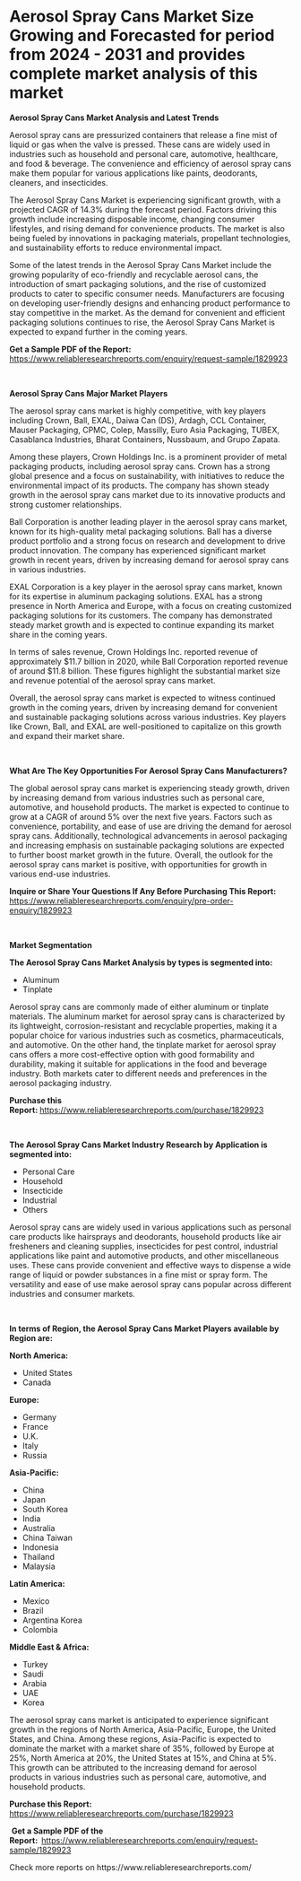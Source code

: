 <p><h1>Aerosol Spray Cans Market Size Growing and Forecasted for period from 2024 - 2031 and provides complete market analysis of this market</h1></p><p><strong>Aerosol Spray Cans Market Analysis and Latest Trends</strong></p>
<p><p>Aerosol spray cans are pressurized containers that release a fine mist of liquid or gas when the valve is pressed. These cans are widely used in industries such as household and personal care, automotive, healthcare, and food & beverage. The convenience and efficiency of aerosol spray cans make them popular for various applications like paints, deodorants, cleaners, and insecticides.</p><p>The Aerosol Spray Cans Market is experiencing significant growth, with a projected CAGR of 14.3% during the forecast period. Factors driving this growth include increasing disposable income, changing consumer lifestyles, and rising demand for convenience products. The market is also being fueled by innovations in packaging materials, propellant technologies, and sustainability efforts to reduce environmental impact.</p><p>Some of the latest trends in the Aerosol Spray Cans Market include the growing popularity of eco-friendly and recyclable aerosol cans, the introduction of smart packaging solutions, and the rise of customized products to cater to specific consumer needs. Manufacturers are focusing on developing user-friendly designs and enhancing product performance to stay competitive in the market. As the demand for convenient and efficient packaging solutions continues to rise, the Aerosol Spray Cans Market is expected to expand further in the coming years.</p></p>
<p><strong>Get a Sample PDF of the Report:&nbsp;</strong> <a href="https://www.reliableresearchreports.com/enquiry/request-sample/1829923">https://www.reliableresearchreports.com/enquiry/request-sample/1829923</a></p>
<p>&nbsp;</p>
<p><strong>Aerosol Spray Cans Major Market Players</strong></p>
<p><p>The aerosol spray cans market is highly competitive, with key players including Crown, Ball, EXAL, Daiwa Can (DS), Ardagh, CCL Container, Mauser Packaging, CPMC, Colep, Massilly, Euro Asia Packaging, TUBEX, Casablanca Industries, Bharat Containers, Nussbaum, and Grupo Zapata.</p><p>Among these players, Crown Holdings Inc. is a prominent provider of metal packaging products, including aerosol spray cans. Crown has a strong global presence and a focus on sustainability, with initiatives to reduce the environmental impact of its products. The company has shown steady growth in the aerosol spray cans market due to its innovative products and strong customer relationships.</p><p>Ball Corporation is another leading player in the aerosol spray cans market, known for its high-quality metal packaging solutions. Ball has a diverse product portfolio and a strong focus on research and development to drive product innovation. The company has experienced significant market growth in recent years, driven by increasing demand for aerosol spray cans in various industries.</p><p>EXAL Corporation is a key player in the aerosol spray cans market, known for its expertise in aluminum packaging solutions. EXAL has a strong presence in North America and Europe, with a focus on creating customized packaging solutions for its customers. The company has demonstrated steady market growth and is expected to continue expanding its market share in the coming years.</p><p>In terms of sales revenue, Crown Holdings Inc. reported revenue of approximately $11.7 billion in 2020, while Ball Corporation reported revenue of around $11.8 billion. These figures highlight the substantial market size and revenue potential of the aerosol spray cans market.</p><p>Overall, the aerosol spray cans market is expected to witness continued growth in the coming years, driven by increasing demand for convenient and sustainable packaging solutions across various industries. Key players like Crown, Ball, and EXAL are well-positioned to capitalize on this growth and expand their market share.</p></p>
<p>&nbsp;</p>
<p><strong>What Are The Key Opportunities For Aerosol Spray Cans Manufacturers?</strong></p>
<p><p>The global aerosol spray cans market is experiencing steady growth, driven by increasing demand from various industries such as personal care, automotive, and household products. The market is expected to continue to grow at a CAGR of around 5% over the next five years. Factors such as convenience, portability, and ease of use are driving the demand for aerosol spray cans. Additionally, technological advancements in aerosol packaging and increasing emphasis on sustainable packaging solutions are expected to further boost market growth in the future. Overall, the outlook for the aerosol spray cans market is positive, with opportunities for growth in various end-use industries.</p></p>
<p><strong>Inquire or Share Your Questions If Any Before Purchasing This Report:</strong> <a href="https://www.reliableresearchreports.com/enquiry/pre-order-enquiry/1829923">https://www.reliableresearchreports.com/enquiry/pre-order-enquiry/1829923</a></p>
<p>&nbsp;</p>
<p><strong>Market Segmentation</strong></p>
<p><strong>The Aerosol Spray Cans Market Analysis by types is segmented into:</strong></p>
<p><ul><li>Aluminum</li><li>Tinplate</li></ul></p>
<p><p>Aerosol spray cans are commonly made of either aluminum or tinplate materials. The aluminum market for aerosol spray cans is characterized by its lightweight, corrosion-resistant and recyclable properties, making it a popular choice for various industries such as cosmetics, pharmaceuticals, and automotive. On the other hand, the tinplate market for aerosol spray cans offers a more cost-effective option with good formability and durability, making it suitable for applications in the food and beverage industry. Both markets cater to different needs and preferences in the aerosol packaging industry.</p></p>
<p><strong>Purchase this Report:&nbsp;</strong><a href="https://www.reliableresearchreports.com/purchase/1829923">https://www.reliableresearchreports.com/purchase/1829923</a></p>
<p>&nbsp;</p>
<p><strong>The Aerosol Spray Cans Market Industry Research by Application is segmented into:</strong></p>
<p><ul><li>Personal Care</li><li>Household</li><li>Insecticide</li><li>Industrial</li><li>Others</li></ul></p>
<p><p>Aerosol spray cans are widely used in various applications such as personal care products like hairsprays and deodorants, household products like air fresheners and cleaning supplies, insecticides for pest control, industrial applications like paint and automotive products, and other miscellaneous uses. These cans provide convenient and effective ways to dispense a wide range of liquid or powder substances in a fine mist or spray form. The versatility and ease of use make aerosol spray cans popular across different industries and consumer markets.</p></p>
<p>&nbsp;</p>
<p><strong>In terms of Region, the Aerosol Spray Cans Market Players available by Region are:</strong></p>
<p>
    <p> <strong> North America: </strong>
        <ul>
            <li>United States</li>
            <li>Canada</li>
        </ul>
        </p> 
    <p> <strong> Europe: </strong>
        <ul>
            <li>Germany</li>
            <li>France</li>
            <li>U.K.</li>
            <li>Italy</li>
            <li>Russia</li>
        </ul>
        </p> 
    <p> <strong> Asia-Pacific: </strong>
        <ul>
            <li>China</li>
            <li>Japan</li>
            <li>South Korea</li>
            <li>India</li>
            <li>Australia</li>
            <li>China Taiwan</li>
            <li>Indonesia</li>
            <li>Thailand</li>
            <li>Malaysia</li>
        </ul>
        </p> 
    <p> <strong> Latin America: </strong>
        <ul>
            <li>Mexico</li>
            <li>Brazil</li>
            <li>Argentina Korea</li>
            <li>Colombia</li>
        </ul>
        </p> 
    <p> <strong> Middle East & Africa: </strong>
        <ul>
            <li>Turkey</li>
            <li>Saudi</li>
            <li>Arabia</li>
            <li>UAE</li>
            <li>Korea</li>
        </ul>
    </p>
    </p>
<p><p>The aerosol spray cans market is anticipated to experience significant growth in the regions of North America, Asia-Pacific, Europe, the United States, and China. Among these regions, Asia-Pacific is expected to dominate the market with a market share of 35%, followed by Europe at 25%, North America at 20%, the United States at 15%, and China at 5%. This growth can be attributed to the increasing demand for aerosol products in various industries such as personal care, automotive, and household products.</p></p>
<p><strong>Purchase this Report: </strong><a href="https://www.reliableresearchreports.com/purchase/1829923">https://www.reliableresearchreports.com/purchase/1829923</a></p>
<p>&nbsp;<strong>Get a Sample PDF of the Report:&nbsp;&nbsp;</strong><a href="https://www.reliableresearchreports.com/enquiry/request-sample/1829923">https://www.reliableresearchreports.com/enquiry/request-sample/1829923</a></p>
<p><strong></strong></p>
<p>Check more reports on https://www.reliableresearchreports.com/</p>